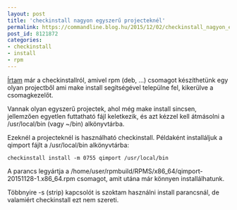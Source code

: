 ```yaml
---
layout: post
title: 'checkinstall nagyon egyszerű projecteknél'
permalink: https://commandline.blog.hu/2015/12/02/checkinstall_nagyon_egyszeru_projecteknel
post_id: 8121872
categories: 
- checkinstall
- install
- rpm
---
```


[Írtam](http://commandline.blog.hu/2010/01/25/checkinstall) már a checkinstallról, amivel rpm (deb, ...) csomagot készíthetünk egy olyan projectből ami make install segítségével települne fel, kikerülve a csomagkezelőt.

Vannak olyan egyszerű projectek, ahol még make install sincsen, jellemzően egyetlen futtatható fájl keletkezik, és azt kézzel kell átmásolni a /usr/local/bin (vagy ~/bin) alkönyvtárba.

Ezeknél a projecteknél is használható checkinstall. Példaként installáljuk a qimport fájlt a /usr/local/bin alkönyvtárba:

```
checkinstall install -m 0755 qimport /usr/local/bin
```

A parancs legyártja a /home/user/rpmbuild/RPMS/x86_64/qimport-20151128-1.x86_64.rpm csomagot, amit utána már könnyen installálhatunk.

Többnyire -s (strip) kapcsolót is szoktam használni install parancsnál, de valamiért checkinstall ezt nem szereti.